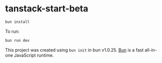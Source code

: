 # tanstack-start-beta
```bash
bun install
```

To run:

```bash
bun run dev
```
This project was created using `bun init` in bun v1.0.25. [Bun](https://bun.sh) is a fast all-in-one JavaScript runtime.
